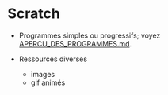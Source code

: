 # Scratch
- Programmes simples ou progressifs; voyez  [APERCU\_DES\_PROGRAMMES.md](https://github.com/TechiesLab/scratch/blob/master/programmes/APERCU_DES_PROGRAMMES.md).

- Ressources diverses
	- images
	- gif animés